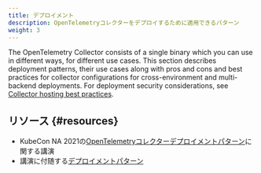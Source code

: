 ```yaml
---
title: デプロイメント
description: OpenTelemetryコレクターをデプロイするために適用できるパターン
weight: 3
---
```


The OpenTelemetry Collector consists of a single binary which you can use in
different ways, for different use cases. This section describes deployment
patterns, their use cases along with pros and cons and best practices for
collector configurations for cross-environment and multi-backend deployments.
For deployment security considerations, see [Collector hosting best
practices][security].

## リソース {#resources}

- KubeCon NA 2021の[OpenTelemetryコレクターデプロイメントパターン][y-patterns]に関する講演
- 講演に付随する[デプロイメントパターン][gh-patterns]

[security]: /docs/security/hosting-best-practices/
[gh-patterns]: https://github.com/jpkrohling/opentelemetry-collector-deployment-patterns/
[y-patterns]: https://www.youtube.com/watch?v=WhRrwSHDBFs
